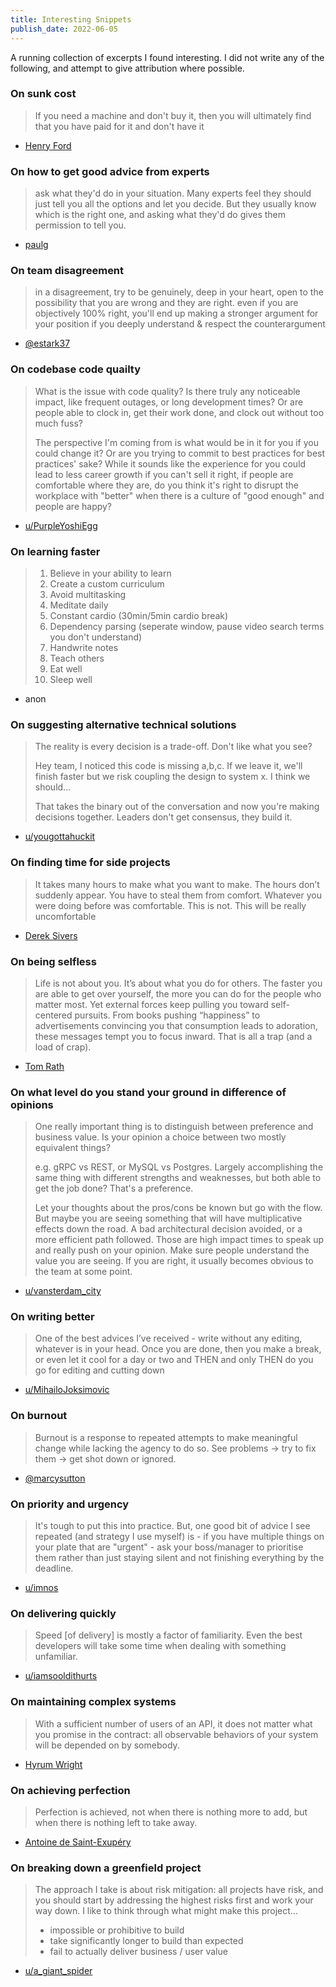 ```yaml
---
title: Interesting Snippets
publish_date: 2022-06-05
---
```


A running collection of excerpts I found interesting. I did not write any of the following, and attempt to give attribution where possible.

### On sunk cost

> If you need a machine and don't buy it, then you will ultimately find that you have paid for it and don't have it

- [Henry Ford](https://en.wikipedia.org/wiki/Henry_Ford)

### On how to get good advice from experts

> ask what they'd do in your situation. Many experts feel they should just tell you all the options and let you decide. But they usually know which is the right one, and asking what they'd do gives them permission to tell you.

- [paulg](https://twitter.com/paulg/status/1378646213113868289)

### On team disagreement

> in a disagreement, try to be genuinely, deep in your heart, open to the possibility that you are wrong and they are right. even if you are objectively 100% right, you'll end up making a stronger argument for your position if you deeply understand & respect the counterargument

- [@estark37](https://twitter.com/estark37/status/1377850732825640960)

### On codebase code quailty

> What is the issue with code quality? Is there truly any noticeable impact, like frequent outages, or long development times? Or are people able to clock in, get their work done, and clock out without too much fuss?
>
> The perspective I'm coming from is what would be in it for you if you could change it? Or are you trying to commit to best practices for best practices' sake? While it sounds like the experience for you could lead to less career growth if you can't sell it right, if people are comfortable where they are, do you think it's right to disrupt the workplace with "better" when there is a culture of "good enough" and people are happy?

- [u/PurpleYoshiEgg](https://old.reddit.com/user/PurpleYoshiEgg)

### On learning faster

> 1. Believe in your ability to learn
> 2. Create a custom curriculum
> 3. Avoid multitasking
> 4. Meditate daily
> 5. Constant cardio (30min/5min cardio break)
> 6. Dependency parsing (seperate window, pause video search terms you don't understand)
> 7. Handwrite notes
> 8. Teach others
> 9. Eat well
> 10. Sleep well

- anon

### On suggesting alternative technical solutions

> The reality is every decision is a trade-off. Don't like what you see?
>
> Hey team, I noticed this code is missing a,b,c. If we leave it, we'll finish faster but we risk coupling the design to system x. I think we should...
>
> That takes the binary out of the conversation and now you're making decisions together. Leaders don't get consensus, they build it.

- [u/yougottahuckit](https://old.reddit.com/user/yougottahuckit)

### On finding time for side projects

> It takes many hours to make what you want to make. The hours don’t suddenly appear. You have to steal them from comfort. Whatever you were doing before was comfortable. This is not. This will be really uncomfortable

- [Derek Sivers](https://sive.rs/uncomf)

### On being selfless

> Life is not about you. It’s about what you do for others. The faster you are able to get over yourself, the more you can do for the people who matter most. Yet external forces keep pulling you toward self-centered pursuits. From books pushing “happiness” to advertisements convincing you that consumption leads to adoration, these messages tempt you to focus inward. That is all a trap (and a load of crap).

- [Tom Rath](https://www.tomrath.org/book/its-not-about-you-a-brief-guide-to-a-meaningful-life/)

### On what level do you stand your ground in difference of opinions

> One really important thing is to distinguish between preference and business value. Is your opinion a choice between two mostly equivalent things?
>
> e.g. gRPC vs REST, or MySQL vs Postgres. Largely accomplishing the same thing with different strengths and weaknesses, but both able to get the job done? That's a preference.
>
> Let your thoughts about the pros/cons be known but go with the flow. But maybe you are seeing something that will have multiplicative effects down the road. A bad architectural decision avoided, or a more efficient path followed. Those are high impact times to speak up and really push on your opinion. Make sure people understand the value you are seeing. If you are right, it usually becomes obvious to the team at some point.

- [u/vansterdam_city](https://old.reddit.com/user/vansterdam_city)

### On writing better

> One of the best advices I’ve received - write without any editing, whatever is in your head. Once you are done, then you make a break, or even let it cool for a day or two and THEN and only THEN do you go for editing and cutting down

- [u/MihailoJoksimovic](https://www.reddit.com/r/ExperiencedDevs/comments/rh71g8/advice_on_how_to_become_a_better_writer/hopgozv/?context=1)

### On burnout

> Burnout is a response to repeated attempts to make meaningful change while lacking the agency to do so. See problems → try to fix them → get shot down or ignored.

- [@marcysutton](https://twitter.com/marcysutton/status/1292971874570256385?s=20)

### On priority and urgency

> It's tough to put this into practice. But, one good bit of advice I see repeated (and strategy I use myself) is - if you have multiple things on your plate that are "urgent" - ask your boss/manager to prioritise them rather than just staying silent and not finishing everything by the deadline.

- [u/imnos](https://old.reddit.com/r/cscareerquestions/comments/rv6gpt/going_back_to_work_today_after_vacation_is_making/hr5cm06/)

### On delivering quickly

> Speed [of delivery] is mostly a factor of familiarity. Even the best developers will take some time when dealing with something unfamiliar.

- [u/iamsooldithurts](https://old.reddit.com/user/iamsooldithurts)

### On maintaining complex systems

> With a sufficient number of users of an API,
> it does not matter what you promise in the contract:
> all observable behaviors of your system
> will be depended on by somebody.

- [Hyrum Wright](https://www.hyrumslaw.com)

### On achieving perfection

> Perfection is achieved, not when there is nothing more to add, but when there is nothing left to take away.

- [Antoine de Saint-Exupéry](https://www.goodreads.com/book/show/8843.Airman_s_Odyssey)

### On breaking down a greenfield project

> The approach I take is about risk mitigation: all projects have risk, and you should start by addressing the highest risks first and work your way down. I like to think through what might make this project...
>
> - impossible or prohibitive to build
> - take significantly longer to build than expected
> - fail to actually deliver business / user value

- [u/a_giant_spider](https://old.reddit.com/user/a_giant_spider)
